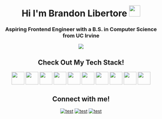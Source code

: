 <h1 align="center"> 
  Hi I'm Brandon Libertore
  <img width=35px src="https://media0.giphy.com/media/w1OBpBd7kJqHrJnJ13/giphy.gif?cid=6c09b952yvnrc2g8fu7y4j4dwbu3yjysunxul0vu1khmx3ug&rid=giphy.gif&ct=s">
</h1>

<h3 align="center">
  Aspiring Frontend Engineer with a B.S. in Computer Science from UC Irvine
</h3>

<p align="center">
  <img src="https://media.tenor.com/qJ5evVs-_uUAAAAC/coding.gif" />
</p>

<h2 align="center">
  Check Out My Tech Stack!
</h2>

<div display="flex" align="center">
  <img width=40px src="https://user-images.githubusercontent.com/92832907/195968372-c48c0cf1-4557-4e3a-b4b1-bf5f47a09e1c.svg">
  <img width=40px src="https://user-images.githubusercontent.com/92832907/195968498-5b9a2646-c6f9-4afb-b789-9a0ff516b2c2.svg">
  <img width=40px src="https://user-images.githubusercontent.com/92832907/195968562-3b51d229-6006-4757-8448-2374915204a2.svg">
  <img width=40px src="https://user-images.githubusercontent.com/92832907/195968565-a9687f9a-5d54-46a8-9a0e-7941f8a4e0e9.svg">
  <img width=40px src="https://user-images.githubusercontent.com/92832907/195968566-61576268-836c-46a9-9419-39375182b2a5.svg">
  <img width=40px src="https://user-images.githubusercontent.com/92832907/195968568-eb14d04e-0b61-4c47-ba95-b7bd4397e5cd.svg">
  <img width=40px src="https://user-images.githubusercontent.com/92832907/195968636-64786cc9-4a0e-49d6-b276-dcf5d009cf60.svg">
  <img width=40px src="https://user-images.githubusercontent.com/92832907/195968637-ac3f2ad6-8b91-4ec3-8a63-6f26985609ef.svg">
  <img width=40px src="https://user-images.githubusercontent.com/92832907/195968639-ad17319b-1666-4eba-a423-e18959bb8ad2.svg">
  <img width=40px src="https://user-images.githubusercontent.com/92832907/195968640-54fe7de5-cdd1-444d-9465-09ed9b7f9714.svg">
</div>

<h2 align="center">
  Connect with me!
 </h2>

<div display="flex" align="center">
  
[![test](https://img.shields.io/badge/Microsoft_Outlook-0078D4?style=for-the-badge&logo=microsoft-outlook&logoColor=white)](mailto:brandon@brandonlibertore.net)
[![test](https://img.shields.io/badge/LinkedIn-0077B5?style=for-the-badge&logo=linkedin&logoColor=white)](https://www.linkedin.com/in/brandonlibertore/)
[![test](https://img.shields.io/badge/website-000000?style=for-the-badge&logo=About.me&logoColor=white)](https://brandonlibertore.net)
  
 </div>
